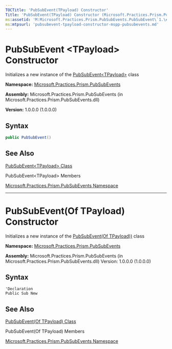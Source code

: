 ```yaml
---
TOCTitle: 'PubSubEvent(TPayload) Constructor'
Title: 'PubSubEvent(TPayload) Constructor (Microsoft.Practices.Prism.PubSubEvents)'
ms:assetid: 'M:Microsoft.Practices.Prism.PubSubEvents.PubSubEvent\`1.\#ctor'
ms:mtpsurl: 'pubsubevent-tpayload-constructor-mspp-pubsubevents.md'
---
```

# PubSubEvent &lt;TPayload&gt; Constructor

Initializes a new instance of the [PubSubEvent&lt;TPayload&gt;](pubsubevent-tpayload-class-mspp-pubsubevents.md) class

**Namespace:** [Microsoft.Practices.Prism.PubSubEvents](mspp-pubsubevents-namespace.md)

**Assembly:** Microsoft.Practices.Prism.PubSubEvents (in Microsoft.Practices.Prism.PubSubEvents.dll)

 **Version:** 1.0.0.0 (1.0.0.0)

## Syntax

```c#
public PubSubEvent()
```

## See Also


[PubSubEvent&lt;TPayload&gt; Class](pubsubevent-tpayload-class-mspp-pubsubevents.md)

PubSubEvent&lt;TPayload&gt; Members

[Microsoft.Practices.Prism.PubSubEvents Namespace](mspp-pubsubevents-namespace.md)

---------------------------------------------------------------------------------

# PubSubEvent(Of TPayload) Constructor

Initializes a new instance of the [PubSubEvent(Of TPayload))](pubsubevent-tpayload-class-mspp-pubsubevents.md) class

**Namespace:** [Microsoft.Practices.Prism.PubSubEvents](mspp-pubsubevents-namespace.md)

**Assembly:** Microsoft.Practices.Prism.PubSubEvents (in Microsoft.Practices.Prism.PubSubEvents.dll) Version: 1.0.0.0 (1.0.0.0)

## Syntax

```VB
'Declaration
Public Sub New
```

## See Also


[PubSubEvent(Of TPayload) Class](pubsubevent-tpayload-class-mspp-pubsubevents.md)

PubSubEvent(Of TPayload) Members

[Microsoft.Practices.Prism.PubSubEvents Namespace](mspp-pubsubevents-namespace.md)
